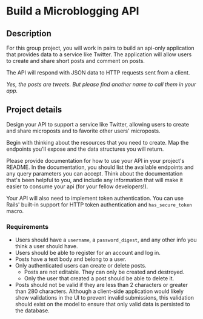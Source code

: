 # Build a Microblogging API

## Description

For this group project, you will work in pairs to build an api-only application that provides data to a service like Twitter. The application will allow users to create and share short posts and comment on posts.

The API will respond with JSON data to HTTP requests sent from a client.

_Yes, the posts are tweets. But please find another name to call them in your app._

## Project details

Design your API to support a service like Twitter, allowing users to create and share microposts and to favorite other users' microposts.

Begin with thinking about the resources that you need to create. Map the endpoints you'll expose and the data structures you will return.

Please provide documentation for how to use your API in your project's README. In the documentation, you should list the available endpoints and any query parameters you can accept. Think about the documentation that's been helpful to you, and include any information that will make it easier to consume your api (for your fellow developers!).

Your API will also need to implement token authentication. You can use Rails' built-in support for HTTP token authentication and `has_secure_token` macro.

### Requirements

- Users should have a `username`, a `password_digest`, and any other info you think a user should have.
- Users should be able to register for an account and log in.
- Posts have a text body and belong to a user.
- Only authenticated users can create or delete posts.
  - Posts are not editable. They can only be created and destroyed.
  - Only the user that created a post should be able to delete it.
- Posts should not be valid if they are less than 2 characters or greater than 280 characters. Although a client-side application would likely show validations in the UI to prevent invalid submissions, this validation should exist on the model to ensure that only valid data is persisted to the database.

